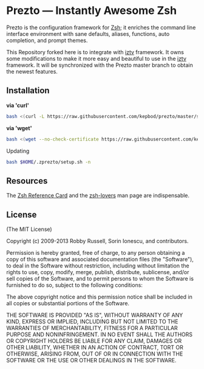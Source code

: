 Prezto — Instantly Awesome Zsh
==============================

Prezto is the configuration framework for [Zsh][1]; it enriches the command line
interface environment with sane defaults, aliases, functions, auto completion,
and prompt themes.

This Repository forked here is to integrate with [iztv][2] framework. It owns some
modifications to make it more easy and beautiful to use in the [iztv][2] framework.
It will be synchronized with the Prezto master branch to obtain the newest
features.

Installation
---------

**via 'curl'**

```bash
bash <(curl -L https://raw.githubusercontent.com/kepbod/prezto/master/setup.sh) -i
```

**via 'wget'**

```bash
bash <(wget --no-check-certificate https://raw.githubusercontent.com/kepbod/prezto/master/setup.sh -O -)
```

Updating

```bash
bash $HOME/.zprezto/setup.sh -n
```

Resources
---------

The [Zsh Reference Card][3] and the [zsh-lovers][4] man page are indispensable.

License
-------

(The MIT License)

Copyright (c) 2009-2013 Robby Russell, Sorin Ionescu, and contributors.

Permission is hereby granted, free of charge, to any person obtaining a copy of
this software and associated documentation files (the "Software"), to deal in
the Software without restriction, including without limitation the rights to
use, copy, modify, merge, publish, distribute, sublicense, and/or sell copies
of the Software, and to permit persons to whom the Software is furnished to do
so, subject to the following conditions:

The above copyright notice and this permission notice shall be included in all
copies or substantial portions of the Software.

THE SOFTWARE IS PROVIDED "AS IS", WITHOUT WARRANTY OF ANY KIND, EXPRESS OR
IMPLIED, INCLUDING BUT NOT LIMITED TO THE WARRANTIES OF MERCHANTABILITY,
FITNESS FOR A PARTICULAR PURPOSE AND NONINFRINGEMENT. IN NO EVENT SHALL THE
AUTHORS OR COPYRIGHT HOLDERS BE LIABLE FOR ANY CLAIM, DAMAGES OR OTHER
LIABILITY, WHETHER IN AN ACTION OF CONTRACT, TORT OR OTHERWISE, ARISING FROM,
OUT OF OR IN CONNECTION WITH THE SOFTWARE OR THE USE OR OTHER DEALINGS IN THE
SOFTWARE.

[1]: http://www.zsh.org
[2]: https://github.com/kepbod/iztv
[3]: http://www.bash2zsh.com/zsh_refcard/refcard.pdf
[4]: http://grml.org/zsh/zsh-lovers.html
